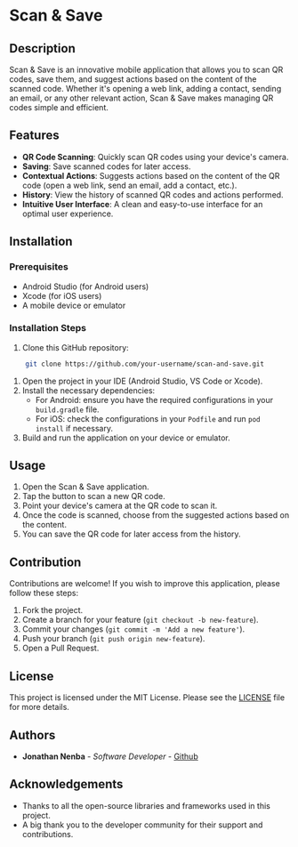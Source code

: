 # Scan & Save

## Description

Scan & Save is an innovative mobile application that allows you to scan QR codes, save them, and suggest actions based on the content of the scanned code. Whether it's opening a web link, adding a contact, sending an email, or any other relevant action, Scan & Save makes managing QR codes simple and efficient.

## Features

- **QR Code Scanning**: Quickly scan QR codes using your device's camera.
- **Saving**: Save scanned codes for later access.
- **Contextual Actions**: Suggests actions based on the content of the QR code (open a web link, send an email, add a contact, etc.).
- **History**: View the history of scanned QR codes and actions performed.
- **Intuitive User Interface**: A clean and easy-to-use interface for an optimal user experience.

## Installation

### Prerequisites

- Android Studio (for Android users)
- Xcode (for iOS users)
- A mobile device or emulator

### Installation Steps

1. Clone this GitHub repository:

```bash
    git clone https://github.com/your-username/scan-and-save.git
```

1. Open the project in your IDE (Android Studio, VS Code or Xcode).
2. Install the necessary dependencies:
    - For Android: ensure you have the required configurations in your `build.gradle` file.
    - For iOS: check the configurations in your `Podfile` and run `pod install` if necessary.
3. Build and run the application on your device or emulator.

## Usage

1. Open the Scan & Save application.
2. Tap the button to scan a new QR code.
3. Point your device's camera at the QR code to scan it.
4. Once the code is scanned, choose from the suggested actions based on the content.
5. You can save the QR code for later access from the history.

## Contribution

Contributions are welcome! If you wish to improve this application, please follow these steps:

1. Fork the project.
2. Create a branch for your feature (`git checkout -b new-feature`).
3. Commit your changes (`git commit -m 'Add a new feature'`).
4. Push your branch (`git push origin new-feature`).
5. Open a Pull Request.

## License

This project is licensed under the MIT License. Please see the [LICENSE](LICENSE) file for more details.

## Authors

- **Jonathan Nenba** - *Software Developer* - [Github](https://github.com/nejos97)

## Acknowledgements

- Thanks to all the open-source libraries and frameworks used in this project.
- A big thank you to the developer community for their support and contributions.
